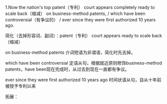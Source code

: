 1.Now the nation's top patent（专利） court appears completely ready to scale back（缩减） on business-method patents, / which have been controversial（有争议的） / ever since they were first authorized 10 years ago.

简化（去掉形容词、副词）：patent（专利） court appears ready to scale back（缩减）

on business-method patents 介词短语为非谓语，简化时先去掉。

which have been controversial 定语从句，根据就近原则修饰business-method patents，have been现在完成时，从过去到现在一直都有争议。

ever since they were first authorized 10 years ago 时间状语从句，自从十年前被授予专利以来

拓展：
